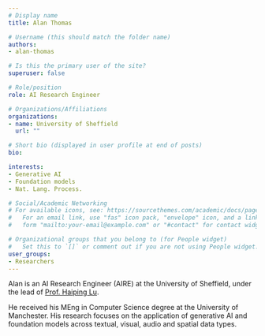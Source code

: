 ```yaml
---
# Display name
title: Alan Thomas

# Username (this should match the folder name)
authors:
- alan-thomas

# Is this the primary user of the site?
superuser: false

# Role/position
role: AI Research Engineer

# Organizations/Affiliations
organizations:
- name: University of Sheffield
  url: ""

# Short bio (displayed in user profile at end of posts)
bio: 

interests:
- Generative AI
- Foundation models
- Nat. Lang. Process.

# Social/Academic Networking
# For available icons, see: https://sourcethemes.com/academic/docs/page-builder/#icons
#   For an email link, use "fas" icon pack, "envelope" icon, and a link in the
#   form "mailto:your-email@example.com" or "#contact" for contact widget.

# Organizational groups that you belong to (for People widget)
#   Set this to `[]` or comment out if you are not using People widget.
user_groups:
- Researchers
---
```

Alan is an AI Research Engineer (AIRE) at the University of Sheffield, under the lead of [Prof. Haiping Lu](https://haipinglu.github.io).

He received his MEng in Computer Science degree at the University of Manchester. His research focuses on the application of generative AI and foundation models across textual, visual, audio and spatial data types.
